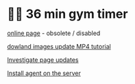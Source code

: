 # 🏋🏿 36 min gym timer

[online page](https://tobiasz-gleba.github.io/30-mingym/) - obsolete / disabled

[dowland images update MP4 tutorial](https://github.com/tobiasz-gleba/30-mingym/raw/master/docs/tutorial.mov)

[Investigate page updates](https://github.com/RWV74/36-min-gym-timer/actions)

[Install agent on the server](https://github.com/RWV74/36-min-gym-timer/settings/actions/runners/new?arch=x64&os=linux)

